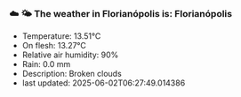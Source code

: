 ### ☁️ 🌤️  The weather in Florianópolis is: Florianópolis

- Temperature: 13.51°C
- On flesh: 13.27°C
- Relative air humidity: 90%
- Rain: 0.0 mm
- Description: Broken clouds
- last updated: 2025-06-02T06:27:49.014386
